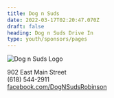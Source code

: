 ```yaml
---
title: Dog n Suds
date: 2022-03-17T02:20:47.070Z
draft: false
heading: Dog n Suds Drive In
type: youth/sponsors/pages
---
```

![Dog n Suds Logo](https://res.cloudinary.com/robinson-soccer/image/upload/v1647438941/Youth/Sponsors/dog_n_suds_s6zqka.png)

902 East Main Street\
(618) 544-2911\
[facebook.com/DogNSudsRobinson](https://www.facebook.com/DogNSudsRobinson/)